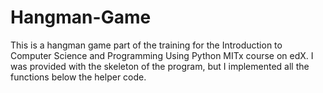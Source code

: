 # Hangman-Game
This is a hangman game part of the training for the Introduction to Computer Science and Programming Using Python MITx course on edX. I was provided with the skeleton of the program, but I implemented all the functions below the helper code.
